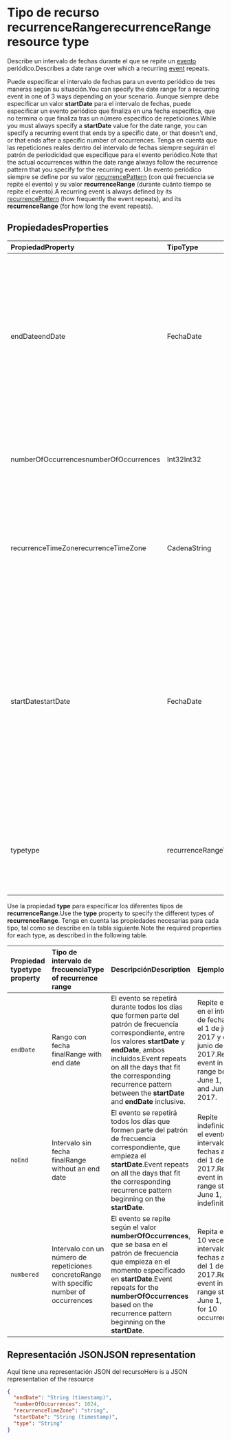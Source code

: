 # <a name="recurrencerange-resource-type"></a><span data-ttu-id="9aefa-101">Tipo de recurso recurrenceRange</span><span class="sxs-lookup"><span data-stu-id="9aefa-101">recurrenceRange resource type</span></span>

<span data-ttu-id="9aefa-102">Describe un intervalo de fechas durante el que se repite un [evento](event.md) periódico.</span><span class="sxs-lookup"><span data-stu-id="9aefa-102">Describes a date range over which a recurring [event](event.md) repeats.</span></span> 

<span data-ttu-id="9aefa-103">Puede especificar el intervalo de fechas para un evento periódico de tres maneras según su situación.</span><span class="sxs-lookup"><span data-stu-id="9aefa-103">You can specify the date range for a recurring event in one of 3 ways depending on your scenario.</span></span> <span data-ttu-id="9aefa-104">Aunque siempre debe especificar un valor **startDate** para el intervalo de fechas, puede especificar un evento periódico que finaliza en una fecha específica, que no termina o que finaliza tras un número específico de repeticiones.</span><span class="sxs-lookup"><span data-stu-id="9aefa-104">While you must always specify a **startDate** value for the date range, you can specify a recurring event that ends by a specific date, or that doesn't end, or that ends after a specific number of occurrences.</span></span> <span data-ttu-id="9aefa-105">Tenga en cuenta que las repeticiones reales dentro del intervalo de fechas siempre seguirán el patrón de periodicidad que especifique para el evento periódico.</span><span class="sxs-lookup"><span data-stu-id="9aefa-105">Note that the actual occurrences within the date range always follow the recurrence pattern that you specify for the recurring event.</span></span> <span data-ttu-id="9aefa-106">Un evento periódico siempre se define por su valor [recurrencePattern](recurrencepattern.md) (con qué frecuencia se repite el evento) y su valor **recurrenceRange** (durante cuánto tiempo se repite el evento).</span><span class="sxs-lookup"><span data-stu-id="9aefa-106">A recurring event is always defined by its [recurrencePattern](recurrencepattern.md) (how frequently the event repeats), and its **recurrenceRange** (for how long the event repeats).</span></span>

## <a name="properties"></a><span data-ttu-id="9aefa-107">Propiedades</span><span class="sxs-lookup"><span data-stu-id="9aefa-107">Properties</span></span>

| <span data-ttu-id="9aefa-108">Propiedad</span><span class="sxs-lookup"><span data-stu-id="9aefa-108">Property</span></span>     | <span data-ttu-id="9aefa-109">Tipo</span><span class="sxs-lookup"><span data-stu-id="9aefa-109">Type</span></span>   |<span data-ttu-id="9aefa-110">Descripción</span><span class="sxs-lookup"><span data-stu-id="9aefa-110">Description</span></span>|
|:---------------|:--------|:----------|
|<span data-ttu-id="9aefa-111">endDate</span><span class="sxs-lookup"><span data-stu-id="9aefa-111">endDate</span></span>|<span data-ttu-id="9aefa-112">Fecha</span><span class="sxs-lookup"><span data-stu-id="9aefa-112">Date</span></span>|<span data-ttu-id="9aefa-113">Fecha en la que se detiene la aplicación del patrón de periodicidad.</span><span class="sxs-lookup"><span data-stu-id="9aefa-113">The date to stop applying the recurrence pattern.</span></span> <span data-ttu-id="9aefa-114">Según el patrón de periodicidad del evento, la última repetición de la reunión no puede ser esta fecha.</span><span class="sxs-lookup"><span data-stu-id="9aefa-114">Depending on the recurrence pattern of the event, the last occurrence of the meeting may not be this date.</span></span> <span data-ttu-id="9aefa-115">Se requiere si **type** es `endDate`.</span><span class="sxs-lookup"><span data-stu-id="9aefa-115">Required if **type** is `endDate`.</span></span>|
|<span data-ttu-id="9aefa-116">numberOfOccurrences</span><span class="sxs-lookup"><span data-stu-id="9aefa-116">numberOfOccurrences</span></span>|<span data-ttu-id="9aefa-117">Int32</span><span class="sxs-lookup"><span data-stu-id="9aefa-117">Int32</span></span>|<span data-ttu-id="9aefa-118">Número de veces que se repite el evento.</span><span class="sxs-lookup"><span data-stu-id="9aefa-118">The number of times to repeat the event.</span></span> <span data-ttu-id="9aefa-119">Se requiere y debe ser positivo si **type** es `numbered`.</span><span class="sxs-lookup"><span data-stu-id="9aefa-119">Required and must be positive if **type** is `numbered`.</span></span>|
|<span data-ttu-id="9aefa-120">recurrenceTimeZone</span><span class="sxs-lookup"><span data-stu-id="9aefa-120">recurrenceTimeZone</span></span>|<span data-ttu-id="9aefa-121">Cadena</span><span class="sxs-lookup"><span data-stu-id="9aefa-121">String</span></span> |<span data-ttu-id="9aefa-122">Zona horaria de las propiedades **startDate** y **endDate**.</span><span class="sxs-lookup"><span data-stu-id="9aefa-122">Time zone for the **startDate** and **endDate** properties.</span></span> <span data-ttu-id="9aefa-123">Opcional.</span><span class="sxs-lookup"><span data-stu-id="9aefa-123">Optional.</span></span> <span data-ttu-id="9aefa-124">Si no se especifica, se usa la zona horaria del evento.</span><span class="sxs-lookup"><span data-stu-id="9aefa-124">If not specified, the time zone of the event is used.</span></span>|
|<span data-ttu-id="9aefa-125">startDate</span><span class="sxs-lookup"><span data-stu-id="9aefa-125">startDate</span></span>|<span data-ttu-id="9aefa-126">Fecha</span><span class="sxs-lookup"><span data-stu-id="9aefa-126">Date</span></span>|<span data-ttu-id="9aefa-127">Fecha en la que se inicia la aplicación del patrón de periodicidad.</span><span class="sxs-lookup"><span data-stu-id="9aefa-127">The date to start applying the recurrence pattern.</span></span> <span data-ttu-id="9aefa-128">La primera repetición de la reunión puede ser esta fecha o una posterior, en función del patrón de periodicidad del evento.</span><span class="sxs-lookup"><span data-stu-id="9aefa-128">The first occurrence of the meeting may be this date or later, depending on the recurrence pattern of the event.</span></span> <span data-ttu-id="9aefa-129">Debe ser el mismo valor que la propiedad **start** del [evento](event.md) periódico.</span><span class="sxs-lookup"><span data-stu-id="9aefa-129">Must be the same value as the **start** property of the recurring [event](event.md).</span></span> <span data-ttu-id="9aefa-130">Obligatorio.</span><span class="sxs-lookup"><span data-stu-id="9aefa-130">Required.</span></span>|
|<span data-ttu-id="9aefa-131">type</span><span class="sxs-lookup"><span data-stu-id="9aefa-131">type</span></span>|<span data-ttu-id="9aefa-132">recurrenceRangeType</span><span class="sxs-lookup"><span data-stu-id="9aefa-132">RecurrenceRangeType</span></span>|<span data-ttu-id="9aefa-133">Intervalo de periodicidad.</span><span class="sxs-lookup"><span data-stu-id="9aefa-133">The recurrence range.</span></span> <span data-ttu-id="9aefa-134">Los valores posibles son: `endDate`, `noEnd` y `numbered`.</span><span class="sxs-lookup"><span data-stu-id="9aefa-134">The possible values are `endDate`, `noEnd`, `numbered`, , , , , , , , , or .</span></span> <span data-ttu-id="9aefa-135">Obligatorio.</span><span class="sxs-lookup"><span data-stu-id="9aefa-135">Required.</span></span>|

<span data-ttu-id="9aefa-136">Use la propiedad **type** para especificar los diferentes tipos de **recurrenceRange**.</span><span class="sxs-lookup"><span data-stu-id="9aefa-136">Use the **type** property to specify the different types of **recurrenceRange**.</span></span> <span data-ttu-id="9aefa-137">Tenga en cuenta las propiedades necesarias para cada tipo, tal como se describe en la tabla siguiente.</span><span class="sxs-lookup"><span data-stu-id="9aefa-137">Note the required properties for each type, as described in the following table.</span></span>

| <span data-ttu-id="9aefa-138">Propiedad type</span><span class="sxs-lookup"><span data-stu-id="9aefa-138">type property</span></span>  | <span data-ttu-id="9aefa-139">Tipo de intervalo de frecuencia</span><span class="sxs-lookup"><span data-stu-id="9aefa-139">Type of recurrence range</span></span> | <span data-ttu-id="9aefa-140">Descripción</span><span class="sxs-lookup"><span data-stu-id="9aefa-140">Description</span></span> | <span data-ttu-id="9aefa-141">Ejemplo</span><span class="sxs-lookup"><span data-stu-id="9aefa-141">Example</span></span> | <span data-ttu-id="9aefa-142">Propiedades requeridas</span><span class="sxs-lookup"><span data-stu-id="9aefa-142">Required properties</span></span> |
|:-------|:---------------|:--------|:--------|:--------|
|`endDate` |<span data-ttu-id="9aefa-143">Rango con fecha final</span><span class="sxs-lookup"><span data-stu-id="9aefa-143">Range with end date</span></span> | <span data-ttu-id="9aefa-144">El evento se repetirá durante todos los días que formen parte del patrón de frecuencia correspondiente, entre los valores **startDate** y **endDate**, ambos incluidos.</span><span class="sxs-lookup"><span data-stu-id="9aefa-144">Event repeats on all the days that fit the corresponding recurrence pattern between the **startDate** and **endDate** inclusive.</span></span> | <span data-ttu-id="9aefa-145">Repite el evento en el intervalo de fechas entre el 1 de junio de 2017 y el 15 de junio de 2017.</span><span class="sxs-lookup"><span data-stu-id="9aefa-145">Repeat event in the date range between June 1, 2017 and June 15, 2017.</span></span> | <span data-ttu-id="9aefa-146">**type**, **startDate**, **endDate**</span><span class="sxs-lookup"><span data-stu-id="9aefa-146">**type**, **startDate**, **endDate**</span></span> | 
|`noEnd`  |<span data-ttu-id="9aefa-147">Intervalo sin fecha final</span><span class="sxs-lookup"><span data-stu-id="9aefa-147">Range without an end date</span></span> | <span data-ttu-id="9aefa-148">El evento se repetirá todos los días que formen parte del patrón de frecuencia correspondiente, que empieza el **startDate**.</span><span class="sxs-lookup"><span data-stu-id="9aefa-148">Event repeats on all the days that fit the corresponding recurrence pattern beginning on the **startDate**.</span></span> | <span data-ttu-id="9aefa-149">Repite indefinidamente el evento en el intervalo de fechas a partir del 1 de junio de 2017.</span><span class="sxs-lookup"><span data-stu-id="9aefa-149">Repeat event in the date range starting on June 1, 2017 indefinitely.</span></span> | <span data-ttu-id="9aefa-150">**type**, **startDate**</span><span class="sxs-lookup"><span data-stu-id="9aefa-150">**type**, **startDate**</span></span> |
|`numbered`|<span data-ttu-id="9aefa-151">Intervalo con un número de repeticiones concreto</span><span class="sxs-lookup"><span data-stu-id="9aefa-151">Range with specific number of occurrences</span></span> | <span data-ttu-id="9aefa-152">El evento se repite según el valor **numberOfOccurrences**, que se basa en el patrón de frecuencia que empieza en el momento especificado en **startDate**.</span><span class="sxs-lookup"><span data-stu-id="9aefa-152">Event repeats for the **numberOfOccurrences** based on the recurrence pattern beginning on the **startDate**.</span></span> | <span data-ttu-id="9aefa-153">Repita el evento 10 veces en el intervalo de fechas a partir del 1 de junio de 2017.</span><span class="sxs-lookup"><span data-stu-id="9aefa-153">Repeat event in the date range starting on June 1, 2017, for 10 occurrences.</span></span>  | <span data-ttu-id="9aefa-154">**type**, **startDate**, **numberOfOccurrences**</span><span class="sxs-lookup"><span data-stu-id="9aefa-154">**type**, **startDate**, **numberOfOccurrences**</span></span> |


## <a name="json-representation"></a><span data-ttu-id="9aefa-155">Representación JSON</span><span class="sxs-lookup"><span data-stu-id="9aefa-155">JSON representation</span></span>

<span data-ttu-id="9aefa-156">Aquí tiene una representación JSON del recurso</span><span class="sxs-lookup"><span data-stu-id="9aefa-156">Here is a JSON representation of the resource</span></span>

<!-- {
  "blockType": "resource",
  "optionalProperties": [

  ],
  "@odata.type": "microsoft.graph.recurrenceRange"
}-->

```json
{
  "endDate": "String (timestamp)",
  "numberOfOccurrences": 1024,
  "recurrenceTimeZone": "string",
  "startDate": "String (timestamp)",
  "type": "String"
}

```

<!-- uuid: 8fcb5dbc-d5aa-4681-8e31-b001d5168d79
2015-10-25 14:57:30 UTC -->
<!-- {
  "type": "#page.annotation",
  "description": "recurrenceRange resource",
  "keywords": "",
  "section": "documentation",
  "suppressions": [
      "Warning: /api-reference/v1.0/resources/recurrencerange.md:
      Failed to parse any rows out of table with headers: | type property  | Type of recurrence range | Description | Example | Required properties |"
  ],
  "tocPath": ""
}-->
